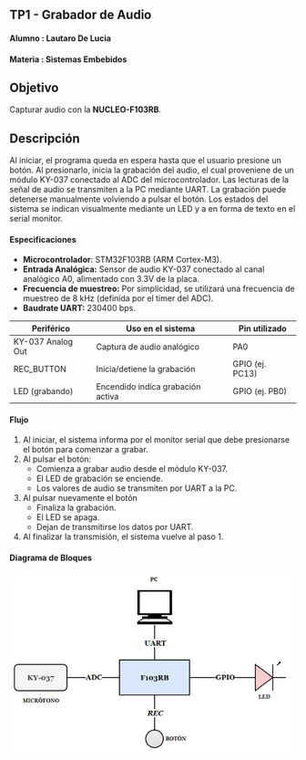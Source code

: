 ## TP1 - Grabador de Audio

#### Alumno : Lautaro De Lucia
#### Materia : Sistemas Embebidos 

## Objetivo 

Capturar audio con la **NUCLEO-F103RB**.

## Descripción

Al iniciar, el programa queda en espera hasta que el usuario presione un botón. Al presionarlo, inicia la grabación del audio, el cual proveniene de un módulo KY-037 conectado al ADC del microcontrolador. Las lecturas de la señal de audio se transmiten a la PC mediante UART. La grabación puede detenerse manualmente volviendo a pulsar el botón. Los estados del sistema se indican visualmente mediante un LED y a en forma de texto en el serial monitor.

#### Especificaciones

- **Microcontrolador**: STM32F103RB (ARM Cortex-M3).
- **Entrada Analógica:** Sensor de audio KY-037 conectado al canal analógico A0, alimentado con 3.3V de la placa.
- **Frecuencia de muestreo:** Por simplicidad, se utilizará una frecuencia de muestreo de 8 kHz (definida por el timer del ADC).
- **Baudrate UART:** 230400 bps.
 

| Periférico           | Uso en el sistema                           | Pin utilizado    |
|----------------------|--------------------------------------------|------------------|
| KY-037 Analog Out    | Captura de audio analógico                  | PA0            |
| REC_BUTTON          | Inicia/detiene la grabación                 | GPIO (ej. PC13)  |
| LED (grabando)       | Encendido indica grabación activa           | GPIO (ej. PB0)   |

#### Flujo

1. Al iniciar, el sistema informa por el monitor serial que debe presionarse el botón para comenzar a grabar.
2. Al pulsar el botón:
    - Comienza a grabar audio desde el módulo KY-037.
    - El LED de grabación se enciende.
    - Los valores de audio se transmiten por UART a la PC.
3. Al pulsar nuevamente el botón 
    - Finaliza la grabación.
    - El LED se apaga.
    - Dejan de transmitirse los datos por UART. 
4. Al finalizar la transmisión, el sistema vuelve al paso 1.

#### Diagrama de Bloques

<center>

![alt text](/imgs/ddb.png)

</center>
